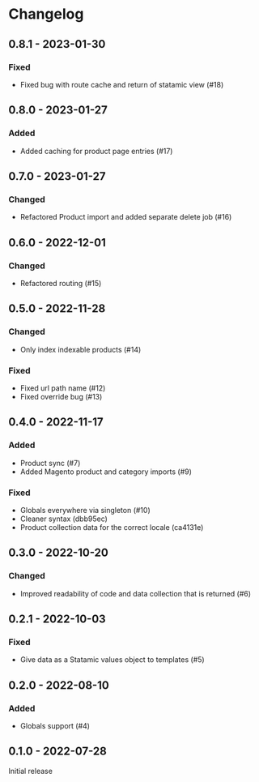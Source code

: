 # Changelog 

## 0.8.1 - 2023-01-30

### Fixed

- Fixed bug with route cache and return of statamic view (#18)

## 0.8.0 - 2023-01-27

### Added

- Added caching for product page entries (#17)

## 0.7.0 - 2023-01-27

### Changed

- Refactored Product import and added separate delete job (#16)

## 0.6.0 - 2022-12-01

### Changed

- Refactored routing (#15)

## 0.5.0 - 2022-11-28

### Changed

- Only index indexable products (#14)

### Fixed

- Fixed url path name (#12)
- Fixed override bug (#13)

## 0.4.0 - 2022-11-17

### Added

- Product sync (#7)
- Added Magento product and category imports (#9)

### Fixed

- Globals everywhere via singleton (#10)
- Cleaner syntax (dbb95ec)
- Product collection data for the correct locale (ca4131e)

## 0.3.0 - 2022-10-20

### Changed

- Improved readability of code and data collection that is returned (#6)

## 0.2.1 - 2022-10-03

### Fixed

- Give data as a Statamic values object to templates (#5)

## 0.2.0 - 2022-08-10

### Added

- Globals support (#4)

## 0.1.0 - 2022-07-28

Initial release

